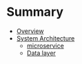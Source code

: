 # Summary

* [Overview](README.md)
* [System Architecture](sysarchitecture.md)
    * [microservice](microservice.md)
    * [Data layer](data-layer.md)

